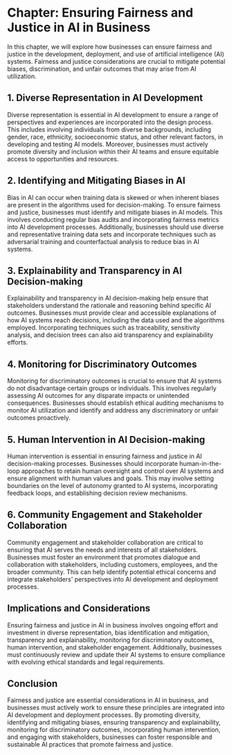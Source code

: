 Chapter: Ensuring Fairness and Justice in AI in Business
========================================================

In this chapter, we will explore how businesses can ensure fairness and justice in the development, deployment, and use of artificial intelligence (AI) systems. Fairness and justice considerations are crucial to mitigate potential biases, discrimination, and unfair outcomes that may arise from AI utilization.

**1. Diverse Representation in AI Development**
-----------------------------------------------

Diverse representation is essential in AI development to ensure a range of perspectives and experiences are incorporated into the design process. This includes involving individuals from diverse backgrounds, including gender, race, ethnicity, socioeconomic status, and other relevant factors, in developing and testing AI models. Moreover, businesses must actively promote diversity and inclusion within their AI teams and ensure equitable access to opportunities and resources.

**2. Identifying and Mitigating Biases in AI**
----------------------------------------------

Bias in AI can occur when training data is skewed or when inherent biases are present in the algorithms used for decision-making. To ensure fairness and justice, businesses must identify and mitigate biases in AI models. This involves conducting regular bias audits and incorporating fairness metrics into AI development processes. Additionally, businesses should use diverse and representative training data sets and incorporate techniques such as adversarial training and counterfactual analysis to reduce bias in AI systems.

**3. Explainability and Transparency in AI Decision-making**
------------------------------------------------------------

Explainability and transparency in AI decision-making help ensure that stakeholders understand the rationale and reasoning behind specific AI outcomes. Businesses must provide clear and accessible explanations of how AI systems reach decisions, including the data used and the algorithms employed. Incorporating techniques such as traceability, sensitivity analysis, and decision trees can also aid transparency and explainability efforts.

**4. Monitoring for Discriminatory Outcomes**
---------------------------------------------

Monitoring for discriminatory outcomes is crucial to ensure that AI systems do not disadvantage certain groups or individuals. This involves regularly assessing AI outcomes for any disparate impacts or unintended consequences. Businesses should establish ethical auditing mechanisms to monitor AI utilization and identify and address any discriminatory or unfair outcomes proactively.

**5. Human Intervention in AI Decision-making**
-----------------------------------------------

Human intervention is essential in ensuring fairness and justice in AI decision-making processes. Businesses should incorporate human-in-the-loop approaches to retain human oversight and control over AI systems and ensure alignment with human values and goals. This may involve setting boundaries on the level of autonomy granted to AI systems, incorporating feedback loops, and establishing decision review mechanisms.

**6. Community Engagement and Stakeholder Collaboration**
---------------------------------------------------------

Community engagement and stakeholder collaboration are critical to ensuring that AI serves the needs and interests of all stakeholders. Businesses must foster an environment that promotes dialogue and collaboration with stakeholders, including customers, employees, and the broader community. This can help identify potential ethical concerns and integrate stakeholders' perspectives into AI development and deployment processes.

**Implications and Considerations**
-----------------------------------

Ensuring fairness and justice in AI in business involves ongoing effort and investment in diverse representation, bias identification and mitigation, transparency and explainability, monitoring for discriminatory outcomes, human intervention, and stakeholder engagement. Additionally, businesses must continuously review and update their AI systems to ensure compliance with evolving ethical standards and legal requirements.

**Conclusion**
--------------

Fairness and justice are essential considerations in AI in business, and businesses must actively work to ensure these principles are integrated into AI development and deployment processes. By promoting diversity, identifying and mitigating biases, ensuring transparency and explainability, monitoring for discriminatory outcomes, incorporating human intervention, and engaging with stakeholders, businesses can foster responsible and sustainable AI practices that promote fairness and justice.
